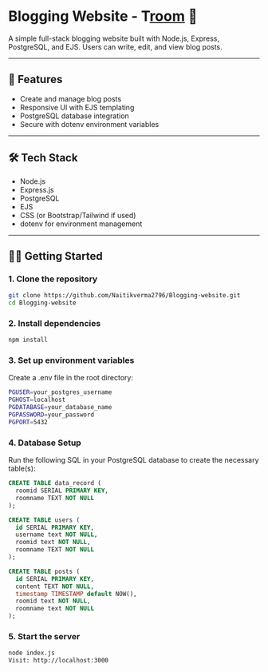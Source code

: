 # Blogging Website - T<u>room</u> 📝

A simple full-stack blogging website built with Node.js, Express, PostgreSQL, and EJS. Users can write, edit, and view blog posts.

---

## 🚀 Features

- Create and manage blog posts
- Responsive UI with EJS templating
- PostgreSQL database integration
- Secure with dotenv environment variables

---

## 🛠️ Tech Stack

- Node.js
- Express.js
- PostgreSQL
- EJS
- CSS (or Bootstrap/Tailwind if used)
- dotenv for environment management

---

## 🧑‍💻 Getting Started

### 1. Clone the repository

```bash
git clone https://github.com/Naitikverma2796/Blogging-website.git
cd Blogging-website
```

### 2. Install dependencies

```bash
npm install
```

### 3. Set up environment variables

Create a .env file in the root directory:
```bash
PGUSER=your_postgres_username
PGHOST=localhost
PGDATABASE=your_database_name
PGPASSWORD=your_password
PGPORT=5432
```

### 4. Database Setup

Run the following SQL in your PostgreSQL database to create the necessary table(s):

```sql
CREATE TABLE data_record (
  roomid SERIAL PRIMARY KEY,
  roomname TEXT NOT NULL
);

CREATE TABLE users (
  id SERIAL PRIMARY KEY,
  username text NOT NULL,
  roomid text NOT NULL,
  roomname TEXT NOT NULL
);

CREATE TABLE posts (
  id SERIAL PRIMARY KEY,
  content TEXT NOT NULL,
  timestamp TIMESTAMP default NOW(),
  roomid text NOT NULL,
  roomname text NOT NULL
);
```

### 5. Start the server

```bash
node index.js
Visit: http://localhost:3000
```
